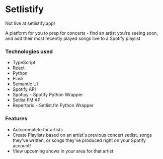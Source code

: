 # Setlistify
Not live at setlistify.app!

A platform for you to prep for concerts - find an artist you're seeing soon, and add their most recently played songs live to a Spotify playlist

### Technologies used
* TypeScript
* React
* Python
* Flask
* Semantic UI
* Spotify API
* Spotipy - Spotify Python Wrapper
* Setlist FM API
* Repertorio - Setlist.fm Python Wrapper

### Features
* Autocomplete for artists
* Create Playlists based on an artist's previous concert setlist, 
songs they've written, or songs they've produced right on your Spotify account!
* View upcoming shows in your area for that artist 